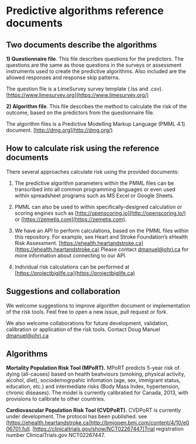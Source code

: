 # Predictive algorithms reference documents

## Two documents describe the algorithms

**1) Questionnaire file**. This file describes questions for the predictors. The questions are the same as those questions in the surveys  or assessment instruments used to create the predictive algorithms. Also included are the allowed responses and response skip patterns.

The question file is a LimeSurvey survey template (.lss and .csv).  [https://www.limesurvey.org](https://www.limesurvey.org/)

**2) Algorithm file**. This file describes the method to calculate the risk of the outcome, based on the predictors from the questionnaire file.

The algorithm files is a Predictive Modelling Markup Language (PMML 4.1) document. [http://dmg.org](http://dmg.org/)

## How to calculate risk using the reference documents
There several approaches calculate risk using the provided documents:

1. The predictive algorithm parameters within the PMML files can be transcribed into all common programming languages or even used within spreadsheet programs such as MS Excel or Google Sheets.

2. PMML can also be used to within specifically-designed calculation or scoring engines such as [http://openscoring.io](http://openscoring.io/) or  [https://zemetis.com](https://zemetis.com).

3. We have an API to perform calculations, based on the PMML files within this repository. For example, see Heart and Stroke Foundation’s eHealth Risk Assessment. [https://ehealth.heartandstroke.ca](https://ehealth.heartandstroke.ca) Please contact dmanuel@ohri.ca for more information about connecting to our API.

4. Individual risk calculations can be performed at [https://projectbiglife.ca](https://projectbiglife.ca)

## Suggestions and collaboration
We welcome suggestions to improve algorithm document or implementation of the risk tools. Feel free to open a new issue, pull request or fork.

We also welcome collaborations for future development, validation, calibration or application of the risk tools. Contact Doug Manuel [dmanuel@ohri.ca](mailto:dmanuel@ohri.ca)

## Algorithms

**Mortality Population Risk Tool (MPoRT).** MPoRT predicts 5-year risk of dying (all-causes) based on health beahviours (smoking, physical activity, alcohol, diet), sociodemogrpahic infomation (age, sex, immigrant status, education, etc.) and intermediate risks (Body Mass Index, hypertension, chronic diseases). The model is currently  calibratied for Canada, 2013, with provisions to calibrate to other countries.

**Cardiovascular Population Risk Tool (CVDPoRT).** CVDPoRT is currently under development. The protocol has been published. see [https://ehealth.heartandstroke.ca]http://bmjopen.bmj.com/content/4/10/e006701.full. [https://clinicaltrials.gov/show/NCT02267447]Trial registration number ClinicalTrials.gov NCT02267447.


